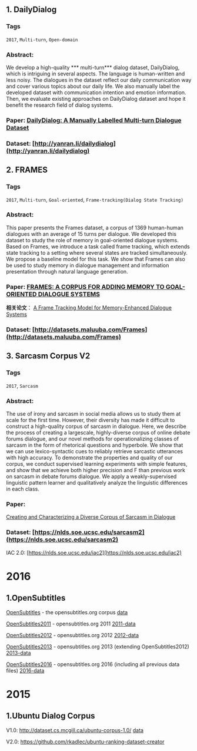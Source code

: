 ## 1. DailyDialog
### **Tags**
`2017`, `Multi-turn`, `Open-domain`

### **Abstract**: 
We develop a high-quality *** multi-turn*** dialog dataset, DailyDialog, which is intriguing in several aspects. The language is human-written and less noisy. The dialogues in the dataset reflect our daily communication way and cover various topics about our daily life. We also manually label the developed dataset with communication intention and emotion information. Then, we evaluate existing approaches on DailyDialog dataset and hope it benefit the research field of dialog systems.

### **Paper**: [DailyDialog: A Manually Labelled Multi-turn Dialogue Dataset](https://arxiv.org/pdf/1710.03957.pdf)

### **Dataset**: [http://yanran.li/dailydialog](http://yanran.li/dailydialog)

## 2. FRAMES
### **Tags**
`2017`, `Multi-turn`, `Goal-oriented`, `Frame-tracking(Dialog State Tracking)`

### **Abstract**: 
This paper presents the Frames dataset, a corpus of 1369 human-human dialogues with an average of 15 turns per dialogue. We developed this dataset to study the role of memory in goal-oriented dialogue systems. Based on Frames, we introduce a task called frame tracking, which extends state tracking to a setting where several states are tracked simultaneously. We propose a baseline model for this task. We show that Frames can also be used to study memory in dialogue management and information presentation through natural language generation.

### **Paper**: [FRAMES: A CORPUS FOR ADDING MEMORY TO GOAL-ORIENTED DIALOGUE SYSTEMS](https://arxiv.org/pdf/1710.03957.pdf)
**相关论文**：
[A Frame Tracking Model for Memory-Enhanced Dialogue Systems](https://arxiv.org/pdf/1706.01690.pdf)

### **Dataset**: [http://datasets.maluuba.com/Frames](http://datasets.maluuba.com/Frames)

## 3. Sarcasm Corpus V2
### **Tags**
`2017`, `Sarcasm`
### **Abstract**: 
The use of irony and sarcasm in social media allows us to study them at scale for the first time. However, their diversity has made it difficult to construct a high-quality corpus of sarcasm in dialogue. Here, we describe the process of creating a largescale, highly-diverse corpus of online debate forums dialogue, and our novel methods for operationalizing classes of sarcasm in the form of rhetorical questions and hyperbole. We show that we can use lexico-syntactic cues to reliably retrieve sarcastic utterances with high accuracy. To demonstrate the properties and quality of our corpus, we conduct supervised learning experiments with simple features, and show that we achieve both higher precision and F than previous work on sarcasm in debate forums dialogue. We apply a weakly-supervised linguistic pattern learner and qualitatively analyze the linguistic differences in each class.

### **Paper**: 
[Creating and Characterizing a Diverse Corpus of Sarcasm in Dialogue](https://arxiv.org/pdf/1709.05404.pdf)


### **Dataset**: [https://nlds.soe.ucsc.edu/sarcasm2](https://nlds.soe.ucsc.edu/sarcasm2)

IAC 2.0: [https://nlds.soe.ucsc.edu/iac2](https://nlds.soe.ucsc.edu/iac2)


# 2016

## 1.OpenSubtitles

[OpenSubtitles](http://opus.lingfil.uu.se/OpenSubtitles.php) - the opensubtitles.org corpus
[data](http://opus.lingfil.uu.se/download.php?f=OpenSubtitles/en.tar.gz)

[OpenSubtitles2011](http://opus.lingfil.uu.se/OpenSubtitles_v2.php) - opensubtitles.org 2011
[2011-data](http://opus.lingfil.uu.se/download.php?f=OpenSubtitles2011/en.tar.gz)

[OpenSubtitles2012](http://opus.lingfil.uu.se/OpenSubtitles2012.php) - opensubtitles.org 2012
[2012-data](http://opus.lingfil.uu.se/download.php?f=OpenSubtitles2012/en.tar.gz) 

[OpenSubtitles2013](http://opus.lingfil.uu.se/OpenSubtitles2013.php) - opensubtitles.org 2013 (extending OpenSubtitles2012)
[2013-data](http://opus.lingfil.uu.se/download.php?f=OpenSubtitles2013/en.tar.gz)

[OpenSubtitles2016](http://opus.lingfil.uu.se/OpenSubtitles2016.php) - opensubtitles.org 2016 (including all previous data files)
[2016-data](http://opus.lingfil.uu.se/download.php?f=OpenSubtitles2016/en.tar.gz)


# 2015

## 1.Ubuntu Dialog Corpus

V1.0: http://dataset.cs.mcgill.ca/ubuntu-corpus-1.0/  [data](http://cs.mcgill.ca/~jpineau/datasets/ubuntu-corpus-1.0/ubuntu_dialogs.tgz)

V2.0: https://github.com/rkadlec/ubuntu-ranking-dataset-creator
